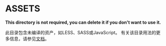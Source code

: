 # ASSETS

**This directory is not required, you can delete it if you don't want to use it.**


此目录包含未编译的资产，如LESS、SASS或JavaScript。
有关该目录用法的更多信息，请参见[文档](https://nuxtjs.org/guide/assets#webpacked)。
